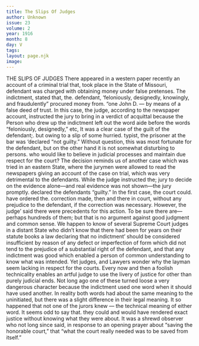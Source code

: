 ```yaml
---
title: The Slips Of Judges
author: Unknown
issue: 23
volume: 2
year: 1916
month: 8
day: V
tags:
layout: page.njk
image:
---
```

THE SLIPS OF JUDGES      There appeared in a western paper recently an account of a criminal trial that, took place in the State of Missouri, defendant was charged with obtaining money under false pretenses. The indictment, stated that, the. defendant, ‘feloniously, designedly, knowingly, and fraudulently” procured money from. “one John D. — by means of a false deed of trust. In this case, the judge, according to the newspaper account, instructed the jury to bring in a verdict of acquittal because the Person who drew up the indictment left out the word aide before the words “feloniously, designedly,” etc, It was a clear case of the guilt of the defendant;. but owing to a slip of some hurried. typist, the prisoner at the bar was ‘declared “not guilty.” Without question, this was most fortunate for the defendant, but on the other hand it is not somewhat disturbing to persons. who would like to believe in judicial processes and maintain due respect for the court? The decision reminds us of another case which was tried in an eastern State, where the jurymen were allowed to read the newspapers giving an account of the case on trial, which was very detrimental to the defendants. While the judge instructed the; jury to decide on the evidence alone—and real evidence was not shown—the jury promptly. declared the defendants “guilty.”       In the first case, the court could. have ordered the. correction made, then and there in court, without any prejudice to the defendant, if the correction was necessary. However, the judge’ said there were precedents for this action. To be sure there are—perhaps hundreds of them; but that is no argument against good judgment and common sense. We happen to know of several Supreme Court judges in a distant State who didn’t know that there had been for years on their statute books a law declaring that no indictment’ should be considered insufficient by reason of any defect or imperfection of form which did not tend to the prejudice of a substantial right of the defendant, and that any indictment was good which enabled a person of common understanding to know what was intended. Yet judges, and Lawyers wonder why the layman seem lacking in respect for the courts. Every now and then a foolish technicality enables an artful judge to use the livery of justice for other than purely judicial ends. Not long ago one of these turned loose a very dangerous character because the indictment used one word when it should have used another. In reality both words had about the same meaning to the uninitiated, but there was a slight difference in their legal meaning. It so happened that not one of the jurors knew — the technical meaning of either word. It seems odd to say that. they could and would have rendered exact justice without knowing what they were about. It was a shrewd observer who not long since said, in response to an opening prayer about “saving the honorable court,” that “what the court really needed was to be saved from itself.” 


